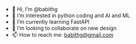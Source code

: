 - 👋 Hi, I’m @babithg
- 👀 I’m interested in python coding and AI and ML
- 🌱 I’m currently learning FastAPI
- 💞️ I’m looking to collaborate on new design
- 📫 How to reach me: babithg@gmail.com

<!---
babithg/babithg is a ✨ special ✨ repository because its `README.md` (this file) appears on your GitHub profile.
You can click the Preview link to take a look at your changes.
--->
